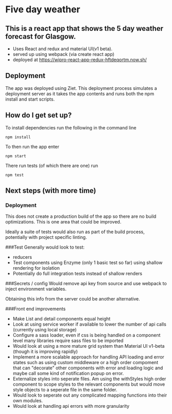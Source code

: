 # Five day weather #

## This is a react app that shows the 5 day weather forecast for Glasgow. ###

* Uses React and redux and material UI(v1 beta).
* served up using webpack (via create react app)
* deployed at https://wipro-react-app-redux-hftdeqortm.now.sh/

## Deployment

The app was deployed using Ziet.  This deployment process simulates a deployment server as it takes the app contents and runs both the npm install and start scripts.

## How do I get set up? ###

To install dependencies run the following in the command line

    npm install

To then run the app enter

    npm start

There run tests (of which there are one) run

    npm test


## Next steps (with more time) ###

### Deployment
This does not create a production build of the app so there are no build optimizations.  This is one area that could be improved.

Ideally a suite of tests would also run as part of the build process, potentially with project specific linting.

###Test
Generally would look to test:

- reducers
- Test components using Enzyme (only 1 basic test so far) using shallow rendering for isolation
- Potentially do full integration tests instead of shallow renders

###Secrets /  config
Would remove api key from source and use webpack to inject environment variables.

Obtaining this info from the server could be another alternative.

###Front end improvements
* Make List and detail components equal height
* Look at using service worker if available to lower the number of api calls (currently using local storage)
* Configure a sass loader, even if css is being handled on a component level many libraries require sass files to be imported
* Would look at using a more mature grid system than Material UI v1-beta (though it is improving rapidly)
* Implement a more scalable approach for handling API loading and error states such as using custom middleware or a high order compoment that can "decorate" other components with error and loading logic and maybe call some kind of notification popup on error.
* Externalize styles into seperate files.  Am using the withStyles high order component to scope styles to the relevant components but would move style objects to a seperate file in the same folder.
* Would look to seperate out any complicated mapping functions into their own modules.
* Would look at handling api errors with more granularity
